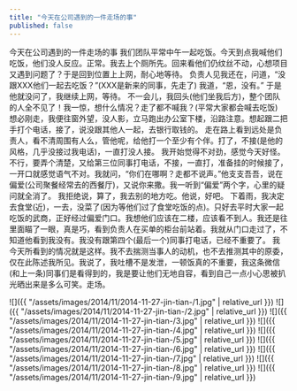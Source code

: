 ```yaml
---
title: "今天在公司遇到的一件走场的事"
published: false
---
```

今天在公司遇到的一件走场的事
我们团队平常中午一起吃饭。今天到点我喊他们吃饭，他们没人反应。正常。我去上个厕所先。回来看他们仍纹丝不动，心想项目又遇到问题了？于是回到位置上上网，耐心地等待。
负责人见我还在，问道，“没跟XXX他们一起去吃饭？”(XXX是新来的同事，先走了)
我道，“恩，没有。”
于是他就没问了，我继续上网，等待。
不一会儿，我回头(他们坐我后方)，整个团队的人全不见了！我一惊，想什么情况？走了都不喊我？(平常大家都会喊去吃饭)
想必刚走，我便往窗外望，没人影，立马跑出办公室下楼，沿路注意。想起跟二把手打个电话，接了，说没跟其他人一起，去银行取钱的。
走在路上看到远处是负责人，看不清周围有人么，管他呢，给他打一个至少有个伴。打了，不接(是他的风格，几乎没接过我电话)，一直打没人接。
我开始觉得不对劲，感觉今天好怪。不行，要弄个清楚，又给第三位同事打电话，不接，一直打，准备挂的时候接了，一开口就感觉语气不对。我就问，“你们在哪啊？走都不说声。”他支支吾吾，说在偏爱(公司聚餐经常去的西餐厅)，又说你来撒。我一听到“偏爱”两个字，心里的疑问就全消了。
我拒绝说，算了，我去别的地方吃。他说，好吧。
下着雨，我决定去食堂(近)，一去，没菜了(因为等他们过了食堂吃饭的点)。只好去平时大家一起吃饭的武商，正好经过偏爱门口。我想他们应该在二楼，应该看不到人。我还是往里面瞄了一眼，真是巧，看到负责人在买单的柜台前站着。我就从门口走过了，不知道他看到我没有。我没有跟第四个(最后一个)同事打电话，已经不重要了。
我今天所看到的情况就是这样。我不去揣测当事人的动机，也不去推测其中的原委，仅在此陈述我所见。我说了，我吐槽不是发泄，一顿饭真的不重要，我这条微信(和上一条)同事们是看得到的，我是要让他们无地自容，看到自己一点小心思被扒光晒出来是多么可笑。走场。



![]({{ "/assets/images/2014/11/2014-11-27-jin-tian-/1.jpg" | relative_url }})
![]({{ "/assets/images/2014/11/2014-11-27-jin-tian-/2.jpg" | relative_url }})
![]({{ "/assets/images/2014/11/2014-11-27-jin-tian-/3.jpg" | relative_url }})
![]({{ "/assets/images/2014/11/2014-11-27-jin-tian-/4.jpg" | relative_url }})
![]({{ "/assets/images/2014/11/2014-11-27-jin-tian-/5.jpg" | relative_url }})
![]({{ "/assets/images/2014/11/2014-11-27-jin-tian-/6.jpg" | relative_url }})
![]({{ "/assets/images/2014/11/2014-11-27-jin-tian-/7.jpg" | relative_url }})
![]({{ "/assets/images/2014/11/2014-11-27-jin-tian-/8.jpg" | relative_url }})
![]({{ "/assets/images/2014/11/2014-11-27-jin-tian-/9.jpg" | relative_url }})
